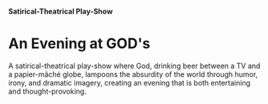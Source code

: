 ####  Satirical-Theatrical Play-Show

# An Evening at GOD's

A satirical-theatrical play-show where God, drinking beer between a TV and a papier-mâché globe, lampoons the absurdity of the world through humor, irony, and dramatic imagery, creating an evening that is both entertaining and thought-provoking.